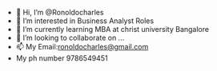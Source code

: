 - 👋 Hi, I’m @Ronoldocharles
- 👀 I’m interested in Business Analyst Roles
- 🌱 I’m currently learning MBA at christ university Bangalore
- 💞️ I’m looking to collaborate on ...
- 📫 My Email:ronoldocharles@gmail.com
- My ph number 9786549451

<!---
Ronoldocharles/Ronoldocharles is a ✨ special ✨ repository because its `README.md` (this file) appears on your GitHub profile.
You can click the Preview link to take a look at your changes.
--->
